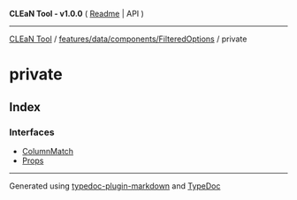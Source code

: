 **CLEaN Tool - v1.0.0** ( [Readme](../../../../../README.md) \| API )

***

[CLEaN Tool](../../../../../modules.md) / [features/data/components/FilteredOptions](../README.md) / private

# private

## Index

### Interfaces

- [ColumnMatch](interfaces/ColumnMatch.md)
- [Props](interfaces/Props.md)

***

Generated using [typedoc-plugin-markdown](https://www.npmjs.com/package/typedoc-plugin-markdown) and [TypeDoc](https://typedoc.org/)

